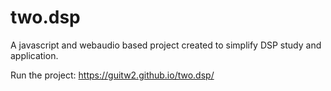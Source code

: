 # two.dsp
A javascript and webaudio based project created to simplify DSP study and application.

Run the project: https://guitw2.github.io/two.dsp/
